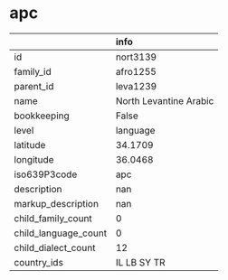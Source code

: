 # apc
|                      | info                   |
|:---------------------|:-----------------------|
| id                   | nort3139               |
| family_id            | afro1255               |
| parent_id            | leva1239               |
| name                 | North Levantine Arabic |
| bookkeeping          | False                  |
| level                | language               |
| latitude             | 34.1709                |
| longitude            | 36.0468                |
| iso639P3code         | apc                    |
| description          | nan                    |
| markup_description   | nan                    |
| child_family_count   | 0                      |
| child_language_count | 0                      |
| child_dialect_count  | 12                     |
| country_ids          | IL LB SY TR            |